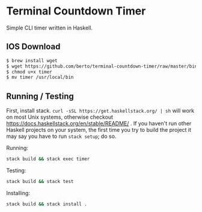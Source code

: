 # Terminal Countdown Timer

Simple CLI timer written in Haskell.

## IOS Download

```sh
$ brew install wget
$ wget https://github.com/berto/terminal-countdown-timer/raw/master/bin/timer 
$ chmod u+x timer
$ mv timer /usr/local/bin
```

## Running / Testing

First, install stack. `curl -sSL https://get.haskellstack.org/ | sh` will work on most Unix systems, otherwise checkout https://docs.haskellstack.org/en/stable/README/ . If you haven't run other Haskell projects on your system, the first time you try to build the project it may say you have to run `stack setup`; do so.

Running:
```bash
stack build && stack exec timer 
```

Testing:
```bash
stack build && stack test
```

Installing:
```bash
stack build && stack install .
